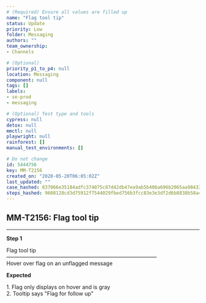 ```yaml
---
# (Required) Ensure all values are filled up
name: "Flag tool tip"
status: Update
priority: Low
folder: Messaging
authors: ""
team_ownership: 
- Channels

# (Optional)
priority_p1_to_p4: null
location: Messaging
component: null
tags: []
labels: 
- se-prod
- messaging

# (Optional) Test type and tools
cypress: null
detox: null
mmctl: null
playwright: null
rainforest: []
manual_test_environments: []

# Do not change
id: 5444756
key: MM-T2156
created_on: "2020-05-20T06:05:02Z"
last_updated: ""
case_hashed: 837066e35184adfc374075c87d42db47ea9ab5b406a696b2065aa98433177b076b03690c7db8db67167f8e8d8b6811ac
steps_hashed: 9608128cd3d75912f7544029fbed756b3fcc83e3e3df2d6b8838b58a43a9c4a51a6af4d459fdd8c1928abdaf4ca709b6
---
```


<!-- (Auto-generated) Based on frontmatter's "key" and "name" -->

## MM-T2156: Flag tool tip

---

**Step 1**

Flag tool tip\
————————————————————————————\
Hover over flag on an unflagged message

**Expected**

1\. Flag only displays on hover and is gray\
2\. Tooltip says "Flag for follow up"
